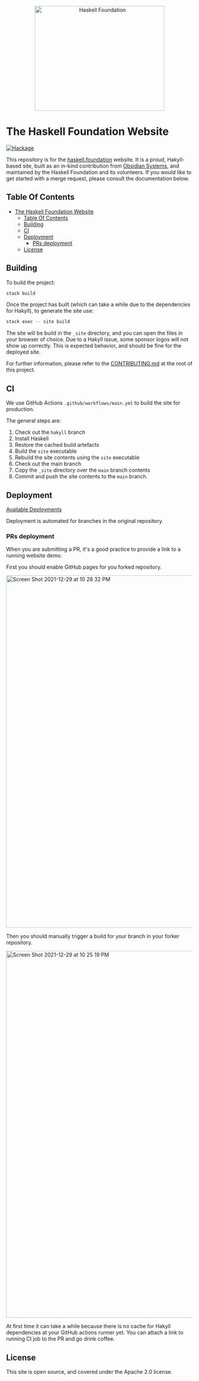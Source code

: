 <p align="center">
<img src="https://haskellfoundation.github.io/static/images/logos/hf-logo-alpha.png" width="350" height="282" alt="Haskell Foundation" title="Haskell Foundation">
</p>

# The Haskell Foundation Website

[![Hackage](https://img.shields.io/static/v1?label=Haskell%20Foundation&message=official&color=purple&style=for-the-badge)](https://haskell.foundation)

This repository is for the [haskell.foundation](https://haskell.foundation) website. It is a proud, Hakyll-based site, built as an in-kind contribution from [Obsidian Systems](https://obsidian.systems), and maintained by the Haskell Foundation and its volunteers. If you would like to get started with a merge request, please consult the documentation below.

## Table Of Contents

- [The Haskell Foundation Website](#the-haskell-foundation-website)
  - [Table Of Contents](#table-of-contents)
  - [Building](#building)
  - [CI](#ci)
  - [Deployment](#deployment)
    - [PRs deployment](#prs-deployment)
  - [License](#license)

## Building

To build the project:

```bash
stack build
```

Once the project has built (which can take a while due to the dependencies for Hakyll), to generate the site use:

```bash
stack exec -- site build
```

The site will be build in the `_site` directory, and you can open the files in your browser of choice. Due to a Hakyll issue, some sponsor logos will not show up correctly. This is expected behavior, and should be fine for the deployed site.

For further information, please refer to the [CONTRIBUTING.md](CONTRIBUTING.md) at the root of this project.

## CI

We use GitHub Actions `.github/workflows/main.yml` to build the site for production.

The general steps are:

1. Check out the `hakyll` branch
2. Install Haskell
3. Restore the cached build artefacts
4. Build the `site` executable
5. Rebuild the site contents using the `site` executable
6. Check out the main branch
7. Copy the `_site` directory over the `main` branch contents
8. Commit and push the site contents to the `main` branch.

## Deployment

[Available Deployments](https://github.com/haskellfoundation/haskellfoundation.github.io/blob/gh-pages/DEPLOYMENTS.md)

Deployment is automated for branches in the original repository.

### PRs deployment

When you are submitting a PR, it's a good practice to provide a link to a running website demo.

First you should enable GitHub pages for you forked repository.

<img width="949" alt="Screen Shot 2021-12-29 at 10 28 32 PM" src="https://user-images.githubusercontent.com/9302460/147704755-d9bc8c08-7272-4c55-b88f-34b3aefd0c1e.png">

Then you should manually trigger a build for your branch in your forker repository.

<img width="988" alt="Screen Shot 2021-12-29 at 10 25 19 PM" src="https://user-images.githubusercontent.com/9302460/147704589-8bce2b51-cedc-4e8a-9aec-33574b2d2c02.png">

At first time it can take a while because there is no cache for Hakyll dependencies at your GitHub actions runner yet. You can attach a link to running CI job to the PR and go drink coffee.

## License

This site is open source, and covered under the Apache 2.0 license.
